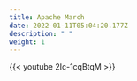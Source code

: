 ```yaml
---
title: Apache March
date: 2022-01-11T05:04:20.177Z
description: " "
weight: 1
---
```

{{< youtube 2Ic-1cqBtqM >}}